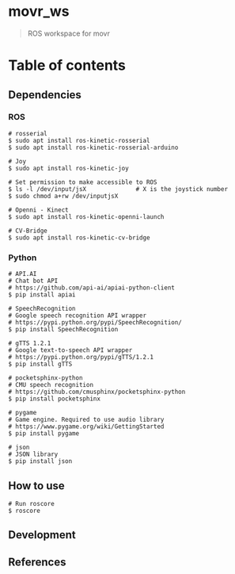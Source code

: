 # movr_ws
> ROS workspace for movr

# Table of contents

## Dependencies

### ROS

```
# rosserial
$ sudo apt install ros-kinetic-rosserial
$ sudo apt install ros-kinetic-rosserial-arduino 
```

```
# Joy
$ sudo apt install ros-kinetic-joy

# Set permission to make accessible to ROS
$ ls -l /dev/input/jsX              # X is the joystick number
$ sudo chmod a+rw /dev/inputjsX
```

```
# Openni - Kinect
$ sudo apt install ros-kinetic-openni-launch
```

```
# CV-Bridge
$ sudo apt install ros-kinetic-cv-bridge
```

### Python

```
# API.AI
# Chat bot API
# https://github.com/api-ai/apiai-python-client
$ pip install apiai
```

```
# SpeechRecognition
# Google speech recognition API wrapper
# https://pypi.python.org/pypi/SpeechRecognition/
$ pip install SpeechRecognition
```

```
# gTTS 1.2.1
# Google text-to-speech API wrapper
# https://pypi.python.org/pypi/gTTS/1.2.1
$ pip install gTTS
```

```
# pocketsphinx-python
# CMU speech recognition
# https://github.com/cmusphinx/pocketsphinx-python
$ pip install pocketsphinx
```

```
# pygame
# Game engine. Required to use audio library
# https://www.pygame.org/wiki/GettingStarted
$ pip install pygame
```

```
# json
# JSON library
$ pip install json
```
## How to use
```
# Run roscore
$ roscore
```



## Development

## References
